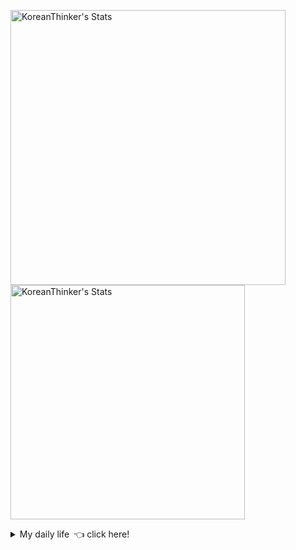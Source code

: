 <p  >
  <a target="_blank" href="https://github-readme-stats.vercel.app/api/wakatime?username=KoreanThinker&layout=compact&theme=dark&hide_border=true&langs_count=32" >
    <img width="440px"  src="https://github-readme-stats.vercel.app/api/wakatime?username=KoreanThinker&layout=compact&theme=dark&hide_border=true&langs_count=6" alt="KoreanThinker's Stats" /> 
  </a>
    <img width="375px" src="https://github-readme-stats.vercel.app/api?username=KoreanThinker&theme=dark&hide_border=true&count_private=true" alt="KoreanThinker's Stats" />
</p>
<details>
<summary>My daily life 👈 click here!</summary>
 
    
<!--START_SECTION:waka-->
**I'm a Night 🦉** 

```text
🌞 Morning    18 commits     ░░░░░░░░░░░░░░░░░░░░░░░░░   1.63% 
🌆 Daytime    388 commits    ████████░░░░░░░░░░░░░░░░░   35.24% 
🌃 Evening    604 commits    █████████████░░░░░░░░░░░░   54.86% 
🌙 Night      91 commits     ██░░░░░░░░░░░░░░░░░░░░░░░   8.27%

```
📅 **I'm Most Productive on Wednesday** 

```text
Monday       186 commits    ████░░░░░░░░░░░░░░░░░░░░░   16.89% 
Tuesday      172 commits    ████░░░░░░░░░░░░░░░░░░░░░   15.62% 
Wednesday    191 commits    ████░░░░░░░░░░░░░░░░░░░░░   17.35% 
Thursday     183 commits    ████░░░░░░░░░░░░░░░░░░░░░   16.62% 
Friday       151 commits    ███░░░░░░░░░░░░░░░░░░░░░░   13.71% 
Saturday     122 commits    ██░░░░░░░░░░░░░░░░░░░░░░░   11.08% 
Sunday       96 commits     ██░░░░░░░░░░░░░░░░░░░░░░░   8.72%

```


📊 **This Week I Spent My Time On** 

```text
⌚︎ Time Zone: Asia/Seoul

🐱‍💻 Projects: 
backend                  7 hrs 20 mins       █████████░░░░░░░░░░░░░░░░   38.5% 
FrontEnd                 6 hrs 1 min         ████████░░░░░░░░░░░░░░░░░   31.61% 
pires                    4 hrs 46 mins       ██████░░░░░░░░░░░░░░░░░░░   25.08% 
gilberto                 54 mins             █░░░░░░░░░░░░░░░░░░░░░░░░   4.81% 
Unknown Project          0 secs              ░░░░░░░░░░░░░░░░░░░░░░░░░   0.01%

```


 Last Updated on 15/11/2021
<!--END_SECTION:waka-->
</details>
